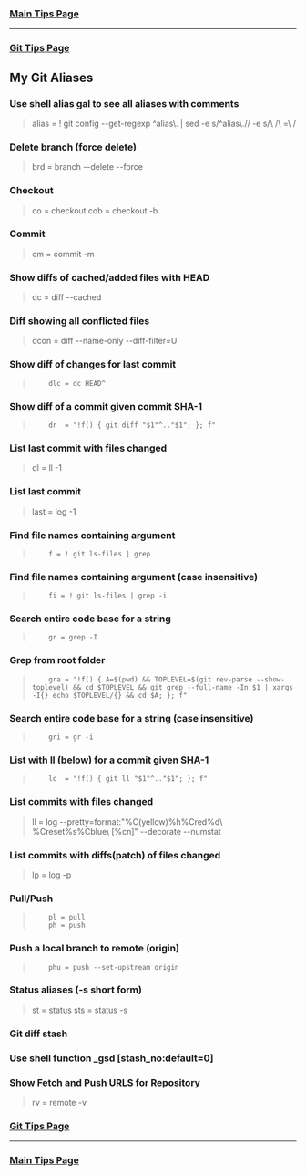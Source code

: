 ### [Main Tips Page](https://github.com/sethfuller/tips/blob/main/main_tech_tips.md)

----------

### [Git Tips Page](https://github.com/sethfuller/tips/blob/main/git_tips.md)

## My Git Aliases
### Use shell alias gal to see all aliases with comments
> 	alias = ! git config --get-regexp ^alias\\. | sed -e s/^alias\\.// -e s/\\ /\\ =\\ /
### Delete branch (force delete)
> 	brd = branch --delete --force
### Checkout
> 	co = checkout
> 	cob = checkout -b
### Commit
> 	cm = commit -m
### Show diffs of cached/added files with HEAD
> 	dc = diff --cached
### Diff showing all conflicted files
> 	dcon = diff --name-only --diff-filter=U
### Show diff of changes for last commit
>         dlc = dc HEAD^
### Show diff of a commit given commit SHA-1
>         dr  = "!f() { git diff "$1"^.."$1"; }; f"
### List last commit with files changed
> 	dl = ll -1
###  List last commit
> 	last = log -1
### Find file names containing argument
>         f = ! git ls-files | grep 
### Find file names containing argument (case insensitive)
>         fi = ! git ls-files | grep -i
### Search entire code base for a string
>         gr = grep -I
### Grep from root folder
>         gra = "!f() { A=$(pwd) && TOPLEVEL=$(git rev-parse --show-toplevel) && cd $TOPLEVEL && git grep --full-name -In $1 | xargs -I{} echo $TOPLEVEL/{} && cd $A; }; f"
### Search entire code base for a string (case insensitive)
>         gri = gr -i
### List with ll (below) for a commit given SHA-1
>         lc  = "!f() { git ll "$1"^.."$1"; }; f"
### List commits with files changed
> 	ll = log --pretty=format:"%C(yellow)%h%Cred%d\\ %Creset%s%Cblue\\ [%cn]" --decorate --numstat
### List commits with diffs(patch) of files changed
> 	lp = log -p
### Pull/Push
>         pl = pull
>         ph = push
### Push a local branch to remote (origin)
>         phu = push --set-upstream origin
### Status aliases (-s short form)
> 	st = status
> 	sts = status -s
### Git diff stash
### Use shell function _gsd [stash_no:default=0]
### Show Fetch and Push URLS for Repository
> 	rv = remote -v
### [Git Tips Page](https://github.com/sethfuller/tips/blob/main/git_tips.md)

----------

### [Main Tips Page](https://github.com/sethfuller/tips/blob/main/main_tech_tips.md)



